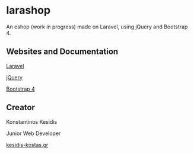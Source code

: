 # larashop

An eshop (work in progress) made on Laravel, using jQuery and Bootstrap 4.

## Websites and Documentation

[Laravel](https://laravel.com/)

[jQuery](https://jquery.com/)

[Bootstrap 4](https://getbootstrap.com/docs/4.1/getting-started/introduction/)

## Creator
Konstantinos Kesidis

Junior Web Developer

[kesidis-kostas.gr](https://kesidis-kostas.gr)
